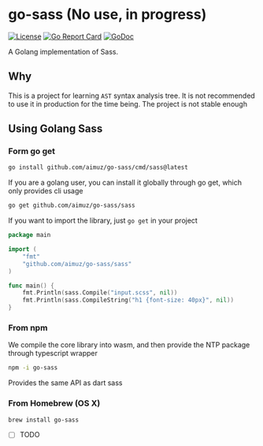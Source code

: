 # go-sass (No use, in progress)

[![License](https://img.shields.io/github/license/aimuz/go-sass)](LICENSE)
[![Go Report Card](https://goreportcard.com/badge/github.com/aimuz/go-sass)](https://goreportcard.com/report/github.com/aimuz/go-sass)
[![GoDoc](https://pkg.go.dev/badge/github.com/aimuz/go-sass?status.svg)](https://pkg.go.dev/github.com/aimuz/go-sass?tab=doc)

A Golang implementation of Sass.

## Why

This is a project for learning `AST` syntax analysis tree. It is not recommended to use it in production for the time
being. The project is not stable enough

## Using Golang Sass

### Form go get

```bash
go install github.com/aimuz/go-sass/cmd/sass@latest
```

If you are a golang user, you can install it globally through go get, which only provides cli usage

```bash
go get github.com/aimuz/go-sass/sass
```

If you want to import the library, just `go get` in your project

```go
package main

import (
	"fmt"
	"github.com/aimuz/go-sass/sass"
)

func main() {
	fmt.Println(sass.Compile("input.scss", nil))
	fmt.Println(sass.CompileString("h1 {font-size: 40px}", nil))
}
```

### From npm

We compile the core library into wasm, and then provide the NTP package through typescript wrapper

```bash
npm -i go-sass
```

Provides the same API as dart sass

### From Homebrew (OS X)

```bash
brew install go-sass
```

- [ ] TODO

